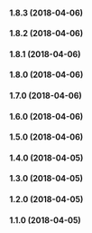 #### 1.8.3 (2018-04-06)

#### 1.8.2 (2018-04-06)

#### 1.8.1 (2018-04-06)

#### 1.8.0 (2018-04-06)

#### 1.7.0 (2018-04-06)

#### 1.6.0 (2018-04-06)

#### 1.5.0 (2018-04-06)

#### 1.4.0 (2018-04-05)

#### 1.3.0 (2018-04-05)

#### 1.2.0 (2018-04-05)

#### 1.1.0 (2018-04-05)

